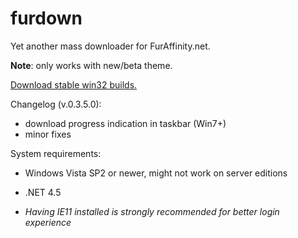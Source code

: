 # furdown



Yet another mass downloader for FurAffinity.net.

**Note**: only works with new/beta theme.



[Download stable win32 builds.](https://github.com/crouvpony47/furdown/releases)

Changelog (v.0.3.5.0):
- download progress indication in taskbar (Win7+)
- minor fixes

System requirements:

- Windows Vista SP2 or newer, might not work on server editions

- .NET 4.5

- *Having IE11 installed is strongly recommended for better login experience*
